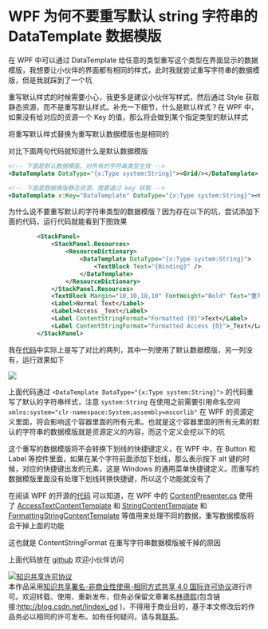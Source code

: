 # WPF 为何不要重写默认 string 字符串的 DataTemplate 数据模版

在 WPF 中可以通过 DataTemplate 给任意的类型重写这个类型在界面显示的数据模版，我想要让小伙伴的界面都有相同的样式，此时我就尝试重写字符串的数据模版，但是我就踩到了一个坑

<!--more-->
<!-- 发布 -->

重写默认样式的时候需要小心，我更多是建议小伙伴写样式，然后通过 Style 获取静态资源，而不是重写默认样式。补充一下细节，什么是默认样式？在 WPF 中，如果没有给对应的资源一个 Key 的值，那么将会做到某个指定类型的默认样式

将重写默认样式替换为重写默认数据模版也是相同的

对比下面两句代码就知道什么是默认数据模版

```xml
<!-- 下面是默认数据模版，对所有的字符串类型生效 -->
<DataTemplate DataType="{x:Type system:String}"><Grid/></DataTemplate>

<!-- 下面是数据模版静态资源，需要通过 key 获取 -->
<DataTemplate x:Key="DataTemplate" DataType="{x:Type system:String}"><Grid/></DataTemplate>
```

为什么说不要重写默认的字符串类型的数据模版？因为存在以下的坑，尝试添加下面的代码，运行代码就能看到下图效果

```xml
        <StackPanel>
            <StackPanel.Resources>
                <ResourceDictionary>
                    <DataTemplate DataType="{x:Type system:String}">
                        <TextBlock Text="{Binding}" />
                    </DataTemplate>
                </ResourceDictionary>
            </StackPanel.Resources>
            <TextBlock Margin="10,10,10,10" FontWeight="Bold" Text="重写模版" />
            <Label>Normal Text</Label>
            <Label>Access _Text</Label>
            <Label ContentStringFormat="Formatted {0}">Text</Label>
            <Label ContentStringFormat="Formatted Access {0}">_Text</Label>
        </StackPanel>
```

我在[代码](https://github.com/lindexi/lindexi_gd/tree/cd40375e63911a052d33a4d5160b4fbd4e103b85/BallkowhejallColalljaygairwair)中实际上是写了对比的两列，其中一列使用了默认数据模版，另一列没有，运行效果如下

<!-- ![](image/WPF 为何不要重写默认 string 字符串的 DataTemplate 数据模版/WPF 为何不要重写默认 string 字符串的 DataTemplate 数据模版0.png) -->

![](http://image.acmx.xyz/lindexi%2F2020410834164208.jpg)

上面代码通过 `<DataTemplate DataType="{x:Type system:String}">` 的代码重写了默认的字符串样式，注意 `system:String` 在使用之前需要引用命名空间 `xmlns:system="clr-namespace:System;assembly=mscorlib"` 在 WPF 的资源定义里面，将会影响这个容器里面的所有元素。也就是这个容器里面的所有元素的默认的字符串的数据模版就是资源定义的内容，而这个定义会挖以下的坑

这个重写的数据模版将不会转换下划线的快捷键定义，在 WPF 中，在 Button 和 Label 等控件里面，如果在某个字符前面添加下划线，那么表示按下 alt 键的时候，对应的快捷键出发的元素，这是 Windows 的通用菜单快捷键定义。而重写的数据模版里面没有处理下划线转换快捷键，所以这个功能就没有了

在阅读 WPF 的开源的[代码](https://github.com/dotnet/wpf/blob/f033d043f3783d01b200456cadefc2d590eb5afc/src/Microsoft.DotNet.Wpf/src/PresentationFramework/System/Windows/Controls/ContentPresenter.cs#L886) 可以知道，在 WPF 中的 [ContentPresenter.cs](https://github.com/dotnet/wpf/blob/f033d043f3783d01b200456cadefc2d590eb5afc/src/Microsoft.DotNet.Wpf/src/PresentationFramework/System/Windows/Controls/ContentPresenter.cs#L886) 使用了 [AccessTextContentTemplate](https://github.com/dotnet/wpf/blob/f033d043f3783d01b200456cadefc2d590eb5afc/src/Microsoft.DotNet.Wpf/src/PresentationFramework/System/Windows/Controls/ContentPresenter.cs#L559) 和 [StringContentTemplate](https://github.com/dotnet/wpf/blob/f033d043f3783d01b200456cadefc2d590eb5afc/src/Microsoft.DotNet.Wpf/src/PresentationFramework/System/Windows/Controls/ContentPresenter.cs#L564) 和 [FormattingStringContentTemplate](https://github.com/dotnet/wpf/blob/f033d043f3783d01b200456cadefc2d590eb5afc/src/Microsoft.DotNet.Wpf/src/PresentationFramework/System/Windows/Controls/ContentPresenter.cs#L727) 等值用来处理不同的数据，重写数据模版将会干掉上面的功能

这也就是 ContentStringFormat 在重写字符串数据模版被干掉的原因

上面代码放在 [github](https://github.com/lindexi/lindexi_gd/tree/cd40375e63911a052d33a4d5160b4fbd4e103b85/BallkowhejallColalljaygairwair) 欢迎小伙伴访问

<a rel="license" href="http://creativecommons.org/licenses/by-nc-sa/4.0/"><img alt="知识共享许可协议" style="border-width:0" src="https://licensebuttons.net/l/by-nc-sa/4.0/88x31.png" /></a><br />本作品采用<a rel="license" href="http://creativecommons.org/licenses/by-nc-sa/4.0/">知识共享署名-非商业性使用-相同方式共享 4.0 国际许可协议</a>进行许可。欢迎转载、使用、重新发布，但务必保留文章署名[林德熙](http://blog.csdn.net/lindexi_gd)(包含链接:http://blog.csdn.net/lindexi_gd )，不得用于商业目的，基于本文修改后的作品务必以相同的许可发布。如有任何疑问，请与我[联系](mailto:lindexi_gd@163.com)。
